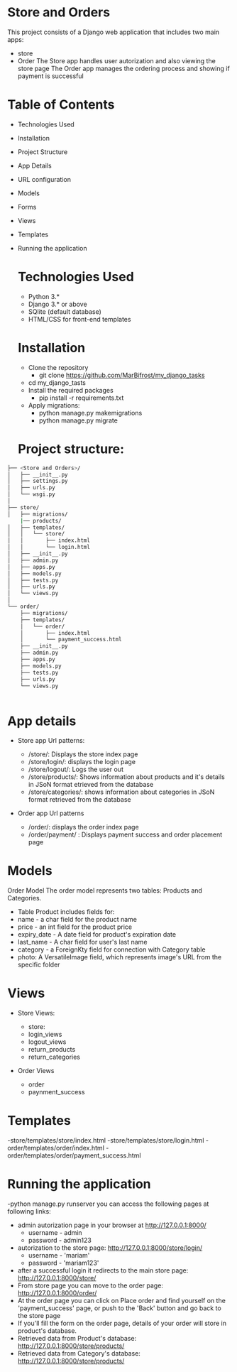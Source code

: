 # Store and Orders

This project consists of a Django web application that includes two main apps:
- store
- Order
The Store app handles user autorization and also viewing the store page
The Order app manages the ordering process and showing if payment is successful

# Table of Contents
- Technologies Used
- Installation
- Project Structure
- App Details
- URL configuration
- Models
- Forms
- Views
- Templates
- Running the application

  # Technologies Used
  - Python 3.*
  - Django 3.* or above
  - SQlite (default database)
  - HTML/CSS for front-end templates
 

  # Installation
  - Clone the repository
      - git clone https://github.com/MarBifrost/my_django_tasks
  - cd my_django_tasts
  - Install the required packages
      - pip install -r requirements.txt
  - Apply migrations:
      - python manage.py makemigrations
      - python manage.py migrate
   
  # Project structure:

```bash
├── <Store and Orders>/
│   ├── __init__.py
│   ├── settings.py
│   ├── urls.py
│   └── wsgi.py
│
├── store/
│   ├── migrations/
    |── products/
│   ├── templates/
│   │   └── store/
│   │       ├── index.html
│   │       └── login.html
│   ├── __init__.py
│   ├── admin.py
│   ├── apps.py
│   ├── models.py
│   ├── tests.py
│   ├── urls.py
│   └── views.py
│
└── order/
    ├── migrations/
    ├── templates/
    │   └── order/
    │       ├── index.html
    │       └── payment_success.html
    ├── __init__.py
    ├── admin.py
    ├── apps.py
    ├── models.py
    ├── tests.py
    ├── urls.py
    └── views.py
  
```
# App details
- Store app
  Url patterns:
  - /store/: Displays the store index page
  - /store/login/: displays the login page
  - /store/logout/: Logs the user out
  - /store/products/: Shows information about products and it's details in JSoN format etrieved from the database
  - /store/categories/: shows information about categories in JSoN format retrieved from the database
 
- Order app
  Url patterns
  - /order/: displays the order index page
  - /order/payment/ : Displays payment success and order placement page
 

# Models

Order Model
The order model represents two tables: Products and Categories. 
- Table Product includes fields for:
- name - a char field for the product name
- price - an int field for the product price
- expiry_date - A date field for product's expiration date
- last_name -  A char field for user's last name
- category -  a ForeignKty field for connection with Category table
- photo: A VersatileImage field, which represents image's URL from the specific folder


# Views
- Store Views:
  - store:
  - login_views
  - logout_views
  - return_products
  - return_categories

- Order Views
  - order
  - paynment_success

# Templates
-store/templates/store/index.html
-store/templates/store/login.html
-order/templates/order/index.html
-order/templates/order/payment_success.html


# Running the application
-python manage.py runserver
you can access the following pages at following links:
- admin autorization page in your browser at http://127.0.0.1:8000/
    - username - admin
    - password - admin123
- autorization to the store page: http://127.0.0.1:8000/store/login/
    - username - 'mariam'
    - password - 'mariam123'
- after a successful login it redirects to the main store page: http://127.0.0.1:8000/store/
- From store page you can move to the order page: http://127.0.0.1:8000/order/
- At the order page you can click on Place order and find yourself on the 'payment_success' page, or push to the 'Back' button and go back to the store page
- If you'll fill the form on the order page, details of your order will store in product's database.
- Retrieved data from Product's database: http://127.0.0.1:8000/store/products/
- Retrieved data from Category's database: http://127.0.0.1:8000/store/products/

